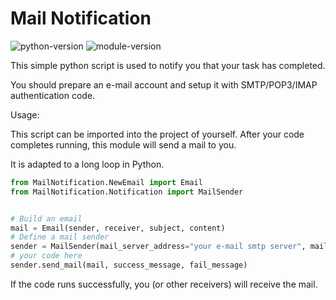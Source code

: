 # Mail Notification

![python-version](https://img.shields.io/pypi/pyversions/Django.svg) ![module-version](https://img.shields.io/badge/version-1.0-brightgreen.svg)

This simple python script is used to notify you that your task has completed.

You should prepare an e-mail account and setup it with SMTP/POP3/IMAP authentication code.

Usage:

This script can be imported into the project of yourself. After your code completes running, this module will send a mail to you.

It is adapted to a long loop in Python.

```python
from MailNotification.NewEmail import Email
from MailNotification.Notification import MailSender


# Build an email
mail = Email(sender, receiver, subject, content)
# Define a mail sender
sender = MailSender(mail_server_address="your e-mail smtp server", mail_username="your username", mail_password="your password")
# your code here
sender.send_mail(mail, success_message, fail_message)

```

If the code runs successfully, you (or other receivers) will receive the mail.
